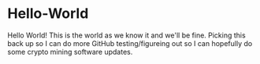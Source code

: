 # Hello-World
Hello World!
This is the world as we know it and we'll be fine.
Picking this back up so I can do more GitHub testing/figureing out so I can hopefully do some crypto mining software updates.
